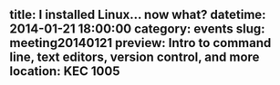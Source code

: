 title: I installed Linux... now what?
datetime: 2014-01-21 18:00:00
category: events
slug: meeting20140121
preview: Intro to command line, text editors, version control, and more
location: KEC 1005
---
